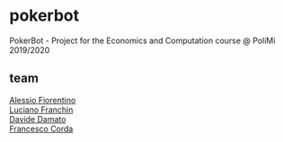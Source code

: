 # pokerbot
PokerBot - Project for the Economics and Computation course @ PoliMi 2019/2020
## team 
[Alessio Fiorentino](https://github.com/fioreale)  
[Luciano Franchin](https://github.com/LFK01)  
[Davide Damato](https://github.com/davided17)  
[Francesco Corda](https://github.com/francescocorda)  
